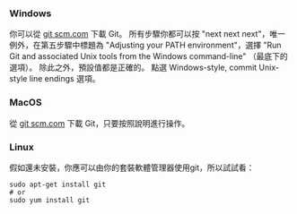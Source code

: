 ### Windows

你可以從 [git scm.com](http://git-scm.com/) 下載 Git。 所有步驟你都可以按 "next next next"，唯一例外，在第五步驟中標題為 "Adjusting your PATH environment"，選擇 "Run Git and associated Unix tools from the Windows command-line" （最底下的選項）。 除此之外，預設值都是正確的。 點選 Windows-style, commit Unix-style line endings 選項。

### MacOS

從 [git scm.com](http://git-scm.com/) 下載 Git，只要按照說明進行操作。

### Linux

假如還未安裝，你應可以由你的套裝軟體管理器使用git，所以試試看：

    sudo apt-get install git
    # or
    sudo yum install git